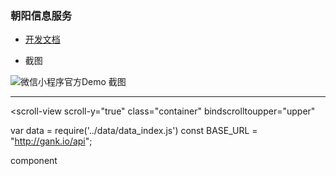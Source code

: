 ### 朝阳信息服务

* [开发文档](https://mp.weixin.qq.com/debug/wxadoc/introduction/index.html)

* 截图

![微信小程序官方Demo 截图](https://mp.weixin.qq.com/debug/wxadoc/dev/image/demo.png)



-----------------------------------


<scroll-view scroll-y="true" class="container" bindscrolltoupper="upper"


var data = require('../data/data_index.js')
const BASE_URL = "http://gank.io/api";


component
<import src="../widget/rating.wxml" />
<template name="m-user">

